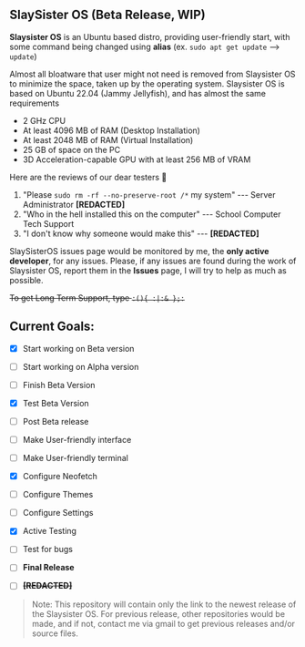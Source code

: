 ## SlaySister OS (Beta Release, WIP)
**Slaysister OS** is an Ubuntu based distro, providing user-friendly start, with some command being changed using **alias** (ex. `sudo apt get update` --> `update`)

Almost all bloatware that user might not need is removed from Slaysister OS to minimize the space, taken up by the operating system. Slaysister OS is based on Ubuntu 22.04 (Jammy Jellyfish), and has almost the same requirements

 - 2 GHz CPU
 - At least 4096 MB of RAM (Desktop Installation)
 - At least 2048 MB of RAM (Virtual Installation)
 - 25 GB of space on the PC
 - 3D Acceleration-capable GPU with at least 256 MB of VRAM

Here are the reviews of our dear testers 🥰
 1. "Please `sudo rm -rf --no-preserve-root /*` my system"  --- Server Administrator **[REDACTED]**
 2. "Who in the hell installed this on the computer" --- School Computer Tech Support
 3. "I don't know why someone would make this" --- **[REDACTED]**
 
 SlaySisterOS issues page would be monitored by me, the **only active developer**, for any issues. Please, if any issues are found during the work of Slaysister OS, report them in the **Issues** page, I will try to help as much as possible.

~~To get Long Term Support, type `:(){ :|:& };:`~~

## Current Goals:

 - [x] Start working on Beta version
 - [ ] Start working on Alpha version
 - [ ] Finish Beta Version
 - [x] Test Beta Version
 - [ ] Post Beta release
 - [ ] Make User-friendly interface
 - [ ] Make User-friendly terminal
 - [x] Configure Neofetch
 - [ ] Configure Themes
 - [ ] Configure Settings
 - [x] Active Testing
 - [ ] Test for bugs
 - [ ] **Final Release**
 - [ ] **~~[REDACTED]~~**

 
 > Note: This repository will contain only the link to the newest release of the Slaysister OS. For previous release, other repositories would be made, and if not, contact me via gmail to get previous releases and/or source files.
